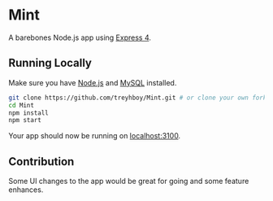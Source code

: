# Mint

A barebones Node.js app using [Express 4](http://expressjs.com/).

## Running Locally

Make sure you have [Node.js](http://nodejs.org/) and [MySQL](https://dev.mysql.com/downloads/mysql/) installed.

```sh
git clone https://github.com/treyhboy/Mint.git # or clone your own fork
cd Mint
npm install
npm start
```

Your app should now be running on [localhost:3100](http://localhost:3100/).

## Contribution

Some UI changes to the app would be great for going and some feature enhances.

